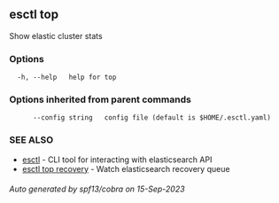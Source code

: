 ## esctl top

Show elastic cluster stats

### Options

```
  -h, --help   help for top
```

### Options inherited from parent commands

```
      --config string   config file (default is $HOME/.esctl.yaml)
```

### SEE ALSO

* [esctl](esctl.md)	 - CLI tool for interacting with elasticsearch API
* [esctl top recovery](esctl_top_recovery.md)	 - Watch elasticsearch recovery queue

###### Auto generated by spf13/cobra on 15-Sep-2023
